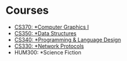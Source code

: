 # Courses
 - <a href="https://github.com/QuietCoder1007/Courses/tree/main/YCP_2018-2022/Fall/2020/CS%20370-102" target="_top">CS370: *Computer Graphics I</a>
 - <a href="https://github.com/QuietCoder1007/Courses/tree/main/YCP_2018-2022/Fall/2020/CS_350_101" target="_top">CS350: *Data Structures</a>
 - <a href="https://github.com/QuietCoder1007/Courses/tree/main/YCP_2018-2022/Fall/2020/CS%20340-101" target="_top">CS340: *Programming & Language Design</a>
 - <a href=" https://github.com/QuietCoder1007/Courses/tree/main/YCP_2018-2022/Fall/2020/CS%20330-801/Labs" target="_top">CS330: *Network Protocols</a>
 - HUM300: *Science Fiction


